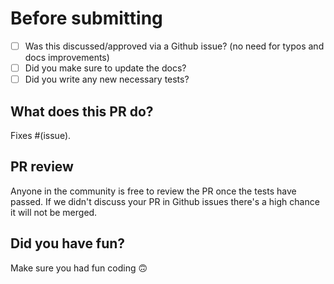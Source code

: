 # Before submitting

- [ ] Was this discussed/approved via a Github issue? (no need for typos and docs improvements)
- [ ] Did you make sure to update the docs?
- [ ] Did you write any new necessary tests?

## What does this PR do?
Fixes #(issue).

## PR review
Anyone in the community is free to review the PR once the tests have passed.
If we didn't discuss your PR in Github issues there's a high chance it will not be merged.

## Did you have fun?
Make sure you had fun coding 🙃
